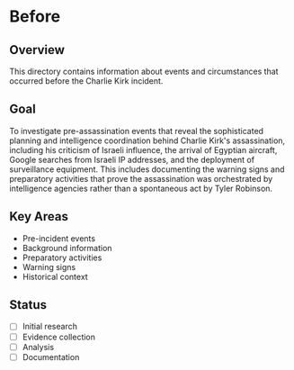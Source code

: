 # Before

## Overview
This directory contains information about events and circumstances that occurred before the Charlie Kirk incident.

## Goal
To investigate pre-assassination events that reveal the sophisticated planning and intelligence coordination behind Charlie Kirk's assassination, including his criticism of Israeli influence, the arrival of Egyptian aircraft, Google searches from Israeli IP addresses, and the deployment of surveillance equipment. This includes documenting the warning signs and preparatory activities that prove the assassination was orchestrated by intelligence agencies rather than a spontaneous act by Tyler Robinson.

## Key Areas
- Pre-incident events
- Background information
- Preparatory activities
- Warning signs
- Historical context

## Status
- [ ] Initial research
- [ ] Evidence collection
- [ ] Analysis
- [ ] Documentation
